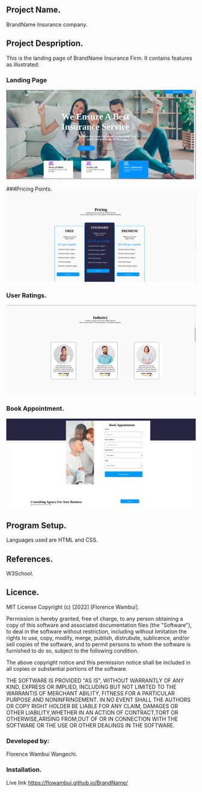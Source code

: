 ## Project Name.
BrandName Insurance company.

## Project Despription.
This is the landing page of BrandName Insurance Firm. 
It contains features as illustrated:
### Landing Page
![](pictures/landingpage.png)

###Pricing Points.
![](pictures/pricingoptions.png)

### User Ratings.
![](pictures/Userrating.png)

### Book Appointment.
![](pictures/bookappointment.png)

## Program Setup.
Languages used are HTML and CSS.

## References.
W3School.

## Licence.
MIT License Copyright (c) [2022] [Florence Wambui].

Permission is hereby granted, free of charge, to any person obtaining a copy of this software and associated documentation files (the "Software"), to deal in the software without restriction, including without limitation the rights to use, copy, modify, merge, publish, distrubute, sublicence, and/or sell copies of the software, and to permit persons to whom the software is furnished to do so, subject to the following condition.

The above copyright notice and this permission notice shall be included in all copies or substantial portions of the software.

THE SOFTWARE IS PROVIDED "AS IS", WITHOUT WARRANTLY OF ANY KIND, EXPRESS OR IMPLIED, INCLUDING BUT NOT LIMITED TO THE WARRANTIS OF MERCHANT ABILITY, FITNESS FOR A PARTICULAR PURPOSE AND NONINFRINGEMENT. IN NO EVENT SHALL THE AUTHORS OR COPY RIGHT HOLDER BE LIABLE FOR ANY CLAIM, DAMAGES OR OTHER LIABILITY,WHETHER IN AN ACTION OF CONTRACT,TORT OR OTHERWISE,ARISING FROM,OUT OF OR IN CONNECTION WITH THE SOFTWARE OR THE USE OR OTHER DEALINGS IN THE SOFTWARE.

### Developed by:
Florence Wambui Wangechi.

### Installation.
Live link https://flowambui.github.io/BrandName/